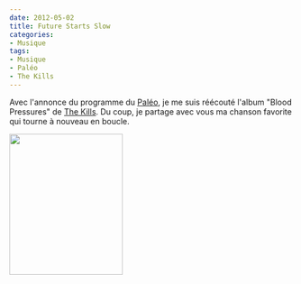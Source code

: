 ```yaml
---
date: 2012-05-02
title: Future Starts Slow
categories:
- Musique
tags:
- Musique
- Paléo
- The Kills
---
```

Avec l'annonce du programme du <a title="Le site du festival" href="https://www.paleo.ch/">Paléo</a>, je me suis réécouté l'album "Blood Pressures" de <a title="Le site du groupe" href="https://www.thekills.tv/">The Kills</a>. Du coup, je partage avec vous ma chanson favorite qui tourne à nouveau en boucle. <!--more-->

<a href="https://dlgjp9x71cipk.cloudfront.net/2012/05/theKills.jpg"><img class="alignnone size-medium wp-image-5872" title="The Kills" src="https://dlgjp9x71cipk.cloudfront.net/2012/05/theKills-201x250.jpg" alt="" width="201" height="250" /></a>
